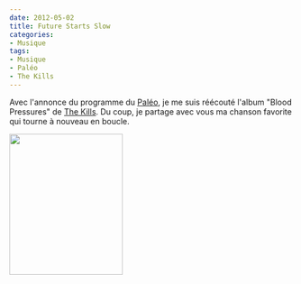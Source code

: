 ```yaml
---
date: 2012-05-02
title: Future Starts Slow
categories:
- Musique
tags:
- Musique
- Paléo
- The Kills
---
```

Avec l'annonce du programme du <a title="Le site du festival" href="https://www.paleo.ch/">Paléo</a>, je me suis réécouté l'album "Blood Pressures" de <a title="Le site du groupe" href="https://www.thekills.tv/">The Kills</a>. Du coup, je partage avec vous ma chanson favorite qui tourne à nouveau en boucle. <!--more-->

<a href="https://dlgjp9x71cipk.cloudfront.net/2012/05/theKills.jpg"><img class="alignnone size-medium wp-image-5872" title="The Kills" src="https://dlgjp9x71cipk.cloudfront.net/2012/05/theKills-201x250.jpg" alt="" width="201" height="250" /></a>
